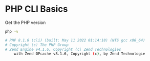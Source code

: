 # PHP CLI Basics

Get the PHP version

```sh
php -v

# PHP 8.1.6 (cli) (built: May 11 2022 01:14:18) (NTS gcc x86_64)
# Copyright (c) The PHP Group
# Zend Engine v4.1.6, Copyright (c) Zend Technologies
    with Zend OPcache v8.1.6, Copyright (c), by Zend Technologie
```